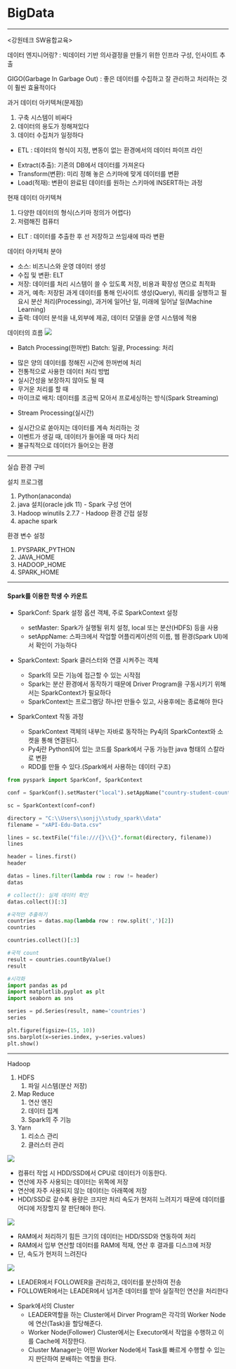 # BigData
----
<강원테크 SW융합교육>

데이터 엔지니어링?
: 빅데이터 기반 의사결정을 만들기 위한 인프라 구성, 인사이트 추출

GIGO(Garbage In Garbage Out)
: 좋은 데이터를 수집하고 잘 관리하고 처리하는 것이 훨씬 효율적이다

과거 데이터 아키텍쳐(문제점)
1. 구축 시스템이 비싸다
2. 데이터의 용도가 정해져있다
3. 데이터 수집처가 일정하다

* ETL
: 데이터의 형식이 지정, 변동이 없는 환경에서의 데이터 파이프 라인
- Extract(추출): 기존의 DB에서 데이터를 가져온다
- Transform(변환): 미리 정해 놓은 스키마에 맞게 데이터를 변환
- Load(적재): 변환이 완료된 데이터를 원하는 스키마에 INSERT하는 과정

현재 데이터 아키텍쳐
1. 다양한 데이터의 형식(스키마 정의가 어렵다)
2. 저렴해진 컴퓨터

* ELT
: 데이터를 추출한 후 선 저장하고 쓰임새에 따라 변환

데이터 아키텍처 분야
- 소스: 비즈니스와 운영 데이터 생성
- 수집 및 변환: ELT
- 저장: 데이터를 처리 시스템이 쓸 수 있도록 저장, 비용과 확장성 면으로 최적화
- 과거, 예측: 저장된 과게 데이터를 통해 인사이트 생성(Query), 쿼리를 실행하고 필요시 분산 처리(Processing), 과거에 일어난 일, 미래에 일어날 일(Machine Learning)
- 출력: 데이터 분석을 내,외부에 제공, 데이터 모델을 운영 시스템에 적용

데이터의 흐름
<img src = "Dataflow.png">

* Batch Processing(한꺼번)
Batch: 일괄, Processing: 처리
- 많은 양의 데이터를 정해진 시간에 한꺼번에 처리
- 전통적으로 사용한 데이터 처리 방법
- 실시간성을 보장하지 않아도 될 때
- 무거운 처리를 할 때
- 마이크로 배치: 데이터를 조금씩 모아서 프로세싱하는 방식(Spark Streaming)

* Stream Processing(실시간)
- 실시간으로 쏟아지는 데이터를 계속 처리하는 것
- 이벤트가 생길 때, 데이터가 들어올 때 마다 처리
- 불규칙적으로 데이터가 들어오는 환경

---
실습 환경 구비

설치 프로그램
1. Python(anaconda)
2. java 설치(oracle jdk 11) - Spark 구성 언어
3. Hadoop winutils 2.7.7 - Hadoop 환경 간접 설정
4. apache spark 

환경 변수 설정
1. PYSPARK_PYTHON
2. JAVA_HOME
3. HADOOP_HOME
4. SPARK_HOME
---

#### Spark를 이용한 학생 수 카운트

* SparkConf: Spark 설정 옵션 객체, 주로 SparkContext 설정
   - setMaster: Spark가 실행될 위치 설청, local 또는 분산(HDFS) 등을 사용
   - setAppName: 스파크에서 작업할 어플리케이션의 이름, 웹 환경(Spark UI)에서 확인이 가능하다
* SparkContext: Spark 클러스터와 연결 시켜주는 객체
   - Spark의 모든 기능에 접근할 수 있는 시작점
   - Spark는 분산 환경에서 동작하기 때문에 Driver Program을 구동시키기 위해서는 SparkContext가 필요하다
   - SparkContext는 프로그램당 하나만 만들수 있고, 사용후에는 종료해야 한다

* SparkContext 작동 과정
   - SparkContext 객체의 내부는 자바로 동작하는 Py4j의 SparkContext와 소켓을 통해 연결된다.
   - Py4j란 Python되어 있는 코드를 Spark에서 구동 가능한 java 형태의 스칼라로 변환
   - RDD를 만들 수 있다.(Spark에서 사용하는 데이터 구조)

```Python
from pyspark import SparkConf, SparkContext

conf = SparkConf().setMaster("local").setAppName("country-student-counts")

sc = SparkContext(conf=conf)

directory = "C:\\Users\\sonjj\\study_spark\\data"
filename = "xAPI-Edu-Data.csv"

lines = sc.textFile("file:///{}\\{}".format(directory, filename))
lines

header = lines.first()
header

datas = lines.filter(lambda row : row != header)
datas

# collect(): 실제 데이터 확인
datas.collect()[:3]

#국적만 추출하기
countries = datas.map(lambda row : row.split(',')[2])
countries

countries.collect()[:3]

#국적 count
result = countries.countByValue()
result

#시각화
import pandas as pd
import matplotlib.pyplot as plt
import seaborn as sns

series = pd.Series(result, name='countries')
series

plt.figure(figsize=(15, 10))
sns.barplot(x=series.index, y=series.values)
plt.show()
```
---

Hadoop
1. HDFS
   1. 파일 시스템(분산 저장)
2. Map Reduce
   1. 연산 엔진
   2. 데이터 집계
   3. Spark의 주 기능
3. Yarn
   1. 리소스 관리
   2. 클러스터 관리

<img src = "CPUFlow.png">

- 컴퓨터 작업 시 HDD/SSD에서 CPU로 데이터가 이동한다.
- 연산에 자주 사용되는 데이터는 위쪽에 저장
- 연산에 자주 사용되지 않는 데이터는 아래쪽에 저장
- HDD/SSD로 갈수록 용량은 크지만 처리 속도가 현저히 느려지기 때문에 데이터를 어디에 저장할지 잘 판단해야 한다.

<img src = "flow.png">

- RAM에서 처리하기 힘든 크기의 데이터는 HDD/SSD와 연동하여 처리
- RAM에서 입부 연산할 데이터를 RAM에 적재, 연산 후 결과를 디스크에 저장
- 단, 속도가 현저히 느려진다

<img src = "Datasplit.png">

- LEADER에서 FOLLOWER을 관리하고, 데이터를 분산하여 전송
- FOLLOWER에서는 LEADER에서 넘겨준 데이터를 받아 실질적인 연산을 처리한다

* Spark에서의 Cluster
  - LEADER역할을 하는 Cluster에서 Dirver Program은 각각의 Worker Node에 연산(Task)을 할당해준다.
  - Worker Node(Follower) Cluster에서는 Executor에서 작업을 수행하고 이를 Cache에 저장한다.
  - Cluster Manager는 어떤 Worker Node에서 Task를 빠르게 수행할 수 있는지 판단하여 분배하는 역할을 한다.



